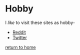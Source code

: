 # Hobby

I _like_ to visit these sites as hobby-

* [Reddit](https://www.youtube.com)
* [Twitter](https://www.netflix.com)

[return to home](./README.md)
